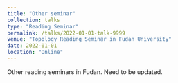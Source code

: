```yaml
---
title: "Other seminar"
collection: talks
type: "Reading Seminar"
permalink: /talks/2022-01-01-talk-9999
venue: "Topology Reading Seminar in Fudan University"
date: 2022-01-01
location: "Online"
---
```


Other reading seminars in Fudan. Need to be updated.
